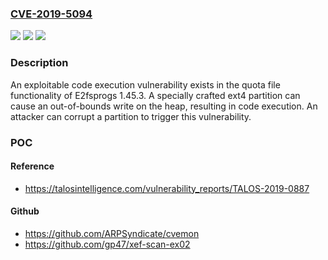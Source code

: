 ### [CVE-2019-5094](https://cve.mitre.org/cgi-bin/cvename.cgi?name=CVE-2019-5094)
![](https://img.shields.io/static/v1?label=Product&message=E2fsprogs&color=blue)
![](https://img.shields.io/static/v1?label=Version&message=E2fsprogs%201.43.3%20-%201.45.3%20&color=brightgreen)
![](https://img.shields.io/static/v1?label=Vulnerability&message=CWE-787%3A%20Out-of-bounds%20Write&color=brightgreen)

### Description

An exploitable code execution vulnerability exists in the quota file functionality of E2fsprogs 1.45.3. A specially crafted ext4 partition can cause an out-of-bounds write on the heap, resulting in code execution. An attacker can corrupt a partition to trigger this vulnerability.

### POC

#### Reference
- https://talosintelligence.com/vulnerability_reports/TALOS-2019-0887

#### Github
- https://github.com/ARPSyndicate/cvemon
- https://github.com/gp47/xef-scan-ex02

